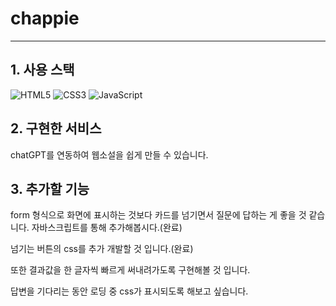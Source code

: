# chappie
___



## 1. 사용 스택

![HTML5](https://img.shields.io/badge/html5-%23E34F26.svg?style=for-the-badge&logo=html5&logoColor=white) ![CSS3](https://img.shields.io/badge/css3-%231572B6.svg?style=for-the-badge&logo=css3&logoColor=white) ![JavaScript](https://img.shields.io/badge/javascript-%23323330.svg?style=for-the-badge&logo=javascript&logoColor=%23F7DF1E)

 
## 2. 구현한 서비스
chatGPT를 연동하여 웹소설을 쉽게 만들 수 있습니다.



## 3. 추가할 기능
form 형식으로 화면에 표시하는 것보다 카드를 넘기면서 질문에 답하는 게 좋을 것 같습니다. 자바스크립트를 통해 추가해봅시다.(완료)


넘기는 버튼의 css를 추가 개발할 것 입니다.(완료)


또한 결과값을 한 글자씩 빠르게 써내려가도록 구현해볼 것 입니다.


답변을 기다리는 동안 로딩 중 css가 표시되도록 해보고 싶습니다.







